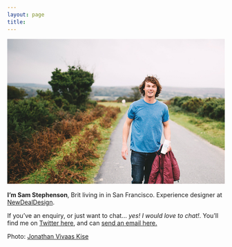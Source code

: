 ```yaml
---
layout: page
title: 
---
```


![Photo: Jonathan Vivaas Kise](/images/sam1.jpg)

**I’m Sam Stephenson**, Brit living in in San Francisco. Experience designer at [NewDealDesign](http://newdealdesign.com). 

If you’ve an enquiry, or just want to chat… *yes! I would love to chat!*. You’ll find me on [Twitter here](https://twitter.com/samstephenson1), and can [send an email here.](mailto:sam@stephenson.net)

Photo: [Jonathan Vivaas Kise](http://www.jonathanvk.com/)
